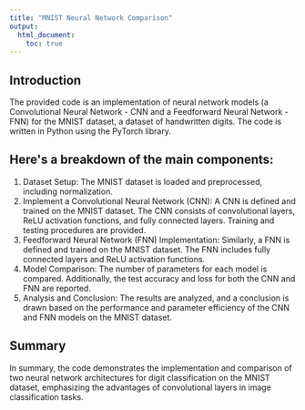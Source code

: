 ```yaml
---
title: "MNIST Neural Network Comparison"
output:
  html_document:
    toc: true
---
```


## Introduction

The provided code is an implementation of neural network models (a Convolutional Neural Network - CNN and a Feedforward Neural Network - FNN) for the MNIST dataset, a dataset of handwritten digits. The code is written in Python using the PyTorch library.

## Here's a breakdown of the main components:

1. Dataset Setup: The MNIST dataset is loaded and preprocessed, including normalization.
2. Implement a Convolutional Neural Network (CNN): A CNN is defined and trained on the MNIST dataset. The CNN consists of convolutional layers, ReLU activation functions, and fully connected layers. Training and testing procedures are provided.
3. Feedforward Neural Network (FNN) Implementation: Similarly, a FNN is defined and trained on the MNIST dataset. The FNN includes fully connected layers and ReLU activation functions.
4. Model Comparison: The number of parameters for each model is compared. Additionally, the test accuracy and loss for both the CNN and FNN are reported.
5. Analysis and Conclusion: The results are analyzed, and a conclusion is drawn based on the performance and parameter efficiency of the CNN and FNN models on the MNIST dataset.

## Summary
In summary, the code demonstrates the implementation and comparison of two neural network architectures for digit classification on the MNIST dataset, emphasizing the advantages of convolutional layers in image classification tasks.
